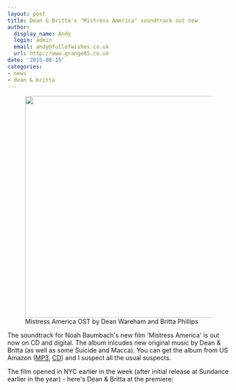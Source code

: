 ```yaml
---
layout: post
title: Dean & Britta's "Mistress America" soundtrack out now
author:
  display_name: Andy
  login: admin
  email: andy@fullofwishes.co.uk
  url: http://www.grange85.co.uk
date: '2015-08-15'
categories:
- news
- dean & britta
---
```

<p><figure class="caption aligncenter"><img src="https://media.fullofwishes.co.uk/07-dean_and_britta/sleeves/dean-and-britta-mistress-america.jpg" width="500" height="500" class /><figcaption class="caption-text"> Mistress America OST by Dean Wareham and Britta Phillips</figcaption></figure>
The soundtrack for Noah Baumbach's new film 'Mistress America' is out now on CD and digital. The album inlcudes new original music by Dean & Britta (as well as some Suicide and Macca). You can get the album from US Amazon (<a href="http://amzn.to/1MpaLEs">MP3</a>, <a href="http://amzn.to/1TDCd1O">CD</a>) and I suspect all the usual suspects.</p>
<p>The film opened in NYC earlier in the week (after initial release at Sundance earlier in the year) - here's Dean & Britta at the premiere:</p>


